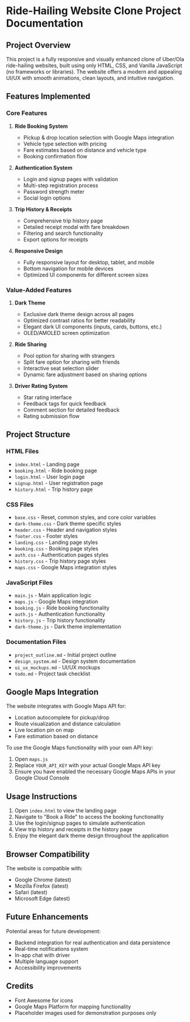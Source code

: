 # Ride-Hailing Website Clone Project Documentation

## Project Overview
This project is a fully responsive and visually enhanced clone of Uber/Ola ride-hailing websites, built using only HTML, CSS, and Vanilla JavaScript (no frameworks or libraries). The website offers a modern and appealing UI/UX with smooth animations, clean layouts, and intuitive navigation.

## Features Implemented

### Core Features
1. **Ride Booking System**
   - Pickup & drop location selection with Google Maps integration
   - Vehicle type selection with pricing
   - Fare estimates based on distance and vehicle type
   - Booking confirmation flow

2. **Authentication System**
   - Login and signup pages with validation
   - Multi-step registration process
   - Password strength meter
   - Social login options

3. **Trip History & Receipts**
   - Comprehensive trip history page
   - Detailed receipt modal with fare breakdown
   - Filtering and search functionality
   - Export options for receipts

4. **Responsive Design**
   - Fully responsive layout for desktop, tablet, and mobile
   - Bottom navigation for mobile devices
   - Optimized UI components for different screen sizes

### Value-Added Features
1. **Dark Theme**
   - Exclusive dark theme design across all pages
   - Optimized contrast ratios for better readability
   - Elegant dark UI components (inputs, cards, buttons, etc.)
   - OLED/AMOLED screen optimization

2. **Ride Sharing**
   - Pool option for sharing with strangers
   - Split fare option for sharing with friends
   - Interactive seat selection slider
   - Dynamic fare adjustment based on sharing options

3. **Driver Rating System**
   - Star rating interface
   - Feedback tags for quick feedback
   - Comment section for detailed feedback
   - Rating submission flow

## Project Structure

### HTML Files
- `index.html` - Landing page
- `booking.html` - Ride booking page
- `login.html` - User login page
- `signup.html` - User registration page
- `history.html` - Trip history page

### CSS Files
- `base.css` - Reset, common styles, and core color variables
- `dark-theme.css` - Dark theme specific styles
- `header.css` - Header and navigation styles
- `footer.css` - Footer styles
- `landing.css` - Landing page styles
- `booking.css` - Booking page styles
- `auth.css` - Authentication pages styles
- `history.css` - Trip history page styles
- `maps.css` - Google Maps integration styles

### JavaScript Files
- `main.js` - Main application logic
- `maps.js` - Google Maps integration
- `booking.js` - Ride booking functionality
- `auth.js` - Authentication functionality
- `history.js` - Trip history functionality
- `dark-theme.js` - Dark theme implementation

### Documentation Files
- `project_outline.md` - Initial project outline
- `design_system.md` - Design system documentation
- `ui_ux_mockups.md` - UI/UX mockups
- `todo.md` - Project task checklist

## Google Maps Integration
The website integrates with Google Maps API for:
- Location autocomplete for pickup/drop
- Route visualization and distance calculation
- Live location pin on map
- Fare estimation based on distance

To use the Google Maps functionality with your own API key:
1. Open `maps.js`
2. Replace `YOUR_API_KEY` with your actual Google Maps API key
3. Ensure you have enabled the necessary Google Maps APIs in your Google Cloud Console

## Usage Instructions
1. Open `index.html` to view the landing page
2. Navigate to "Book a Ride" to access the booking functionality
3. Use the login/signup pages to simulate authentication
4. View trip history and receipts in the history page
5. Enjoy the elegant dark theme design throughout the application

## Browser Compatibility
The website is compatible with:
- Google Chrome (latest)
- Mozilla Firefox (latest)
- Safari (latest)
- Microsoft Edge (latest)

## Future Enhancements
Potential areas for future development:
- Backend integration for real authentication and data persistence
- Real-time notifications system
- In-app chat with driver
- Multiple language support
- Accessibility improvements

## Credits
- Font Awesome for icons
- Google Maps Platform for mapping functionality
- Placeholder images used for demonstration purposes only
